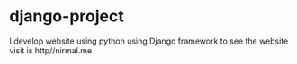 # django-project
I develop website  using python using Django framework  to see the website visit is http//nirmal.me

